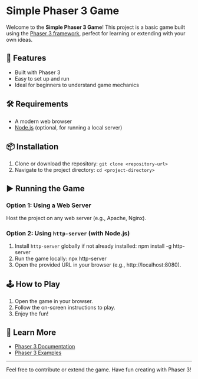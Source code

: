 # Simple Phaser 3 Game

Welcome to the **Simple Phaser 3 Game**! This project is a basic game built using the [Phaser 3 framework](https://phaser.io/), perfect for learning or extending with your own ideas.

## 🚀 Features

- Built with Phaser 3
- Easy to set up and run
- Ideal for beginners to understand game mechanics

## 🛠 Requirements

- A modern web browser
- [Node.js](https://nodejs.org/) (optional, for running a local server)

## 📦 Installation

1. Clone or download the repository:
   ```git clone <repository-url>```
2. Navigate to the project directory:
   ```cd <project-directory>```

## ▶️ Running the Game

### Option 1: Using a Web Server
Host the project on any web server (e.g., Apache, Nginx).

### Option 2: Using `http-server` (with Node.js)
1. Install `http-server` globally if not already installed:
   npm install -g http-server
2. Run the game locally:
   npx http-server
3. Open the provided URL in your browser (e.g., http://localhost:8080).

## 🕹 How to Play

1. Open the game in your browser.
2. Follow the on-screen instructions to play.
3. Enjoy the fun!

## 📖 Learn More

- [Phaser 3 Documentation](https://phaser.io/phaser3)
- [Phaser 3 Examples](https://phaser.io/examples)

---

Feel free to contribute or extend the game. Have fun creating with Phaser 3!
